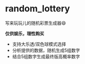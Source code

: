 # random_lottery

写来玩玩儿的随机彩票生成器😄

**仅供娱乐，理性购买**
* 支持大乐透/双色球模式选择
* 分析提供的数据，随机生成5组数字
* 结合5组数字生成最终版高概率数字

  
